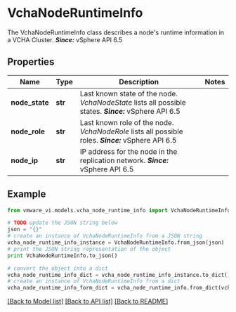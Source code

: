 # VchaNodeRuntimeInfo

The VchaNodeRuntimeInfo class describes a node's runtime information in a VCHA Cluster.  ***Since:*** vSphere API 6.5 

## Properties
Name | Type | Description | Notes
------------ | ------------- | ------------- | -------------
**node_state** | **str** | Last known state of the node.  *VchaNodeState* lists all possible states.  ***Since:*** vSphere API 6.5  | 
**node_role** | **str** | Last known role of the node.  *VchaNodeRole* lists all possible roles.  ***Since:*** vSphere API 6.5  | 
**node_ip** | **str** | IP address for the node in the replication network.  ***Since:*** vSphere API 6.5  | 

## Example

```python
from vmware_vi.models.vcha_node_runtime_info import VchaNodeRuntimeInfo

# TODO update the JSON string below
json = "{}"
# create an instance of VchaNodeRuntimeInfo from a JSON string
vcha_node_runtime_info_instance = VchaNodeRuntimeInfo.from_json(json)
# print the JSON string representation of the object
print VchaNodeRuntimeInfo.to_json()

# convert the object into a dict
vcha_node_runtime_info_dict = vcha_node_runtime_info_instance.to_dict()
# create an instance of VchaNodeRuntimeInfo from a dict
vcha_node_runtime_info_form_dict = vcha_node_runtime_info.from_dict(vcha_node_runtime_info_dict)
```
[[Back to Model list]](../README.md#documentation-for-models) [[Back to API list]](../README.md#documentation-for-api-endpoints) [[Back to README]](../README.md)


